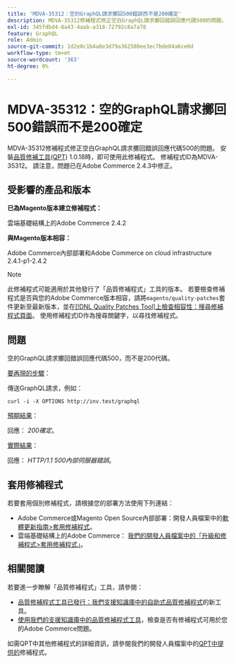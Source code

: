 ```yaml
---
title: 'MDVA-35312：空的GraphQL請求擲回500錯誤而不是200確定'
description: MDVA-35312修補程式修正空白GraphQL請求擲回錯誤回應代碼500的問題。 安裝[Quality Patches Tool (QPT)](/help/announcements/adobe-commerce-announcements/magento-quality-patches-released-new-tool-to-self-serve-quality-patches.md) 1.0.18後，即可使用此修補程式。 修補程式ID為MDVA-35312。 請注意，問題已在Adobe Commerce 2.4.3中修正。
exl-id: 345fdbd4-8a43-4aab-a318-72792c8a7a78
feature: GraphQL
role: Admin
source-git-commit: 1d2e0c1b4a8e3d79a362500ee3ec7bde84a6ce0d
workflow-type: tm+mt
source-wordcount: '363'
ht-degree: 0%

---
```


# MDVA-35312：空的GraphQL請求擲回500錯誤而不是200確定

MDVA-35312修補程式修正空白GraphQL請求擲回錯誤回應代碼500的問題。 安裝[品質修補工具(QPT)](/help/announcements/adobe-commerce-announcements/magento-quality-patches-released-new-tool-to-self-serve-quality-patches.md) 1.0.18時，即可使用此修補程式。 修補程式ID為MDVA-35312。 請注意，問題已在Adobe Commerce 2.4.3中修正。

## 受影響的產品和版本

**已為Magento版本建立修補程式：**

雲端基礎結構上的Adobe Commerce 2.4.2

**與Magento版本相容：**

Adobe Commerce內部部署和Adobe Commerce on cloud infrastructure 2.4.1-p1-2.4.2

>[!NOTE]
>
>此修補程式可能適用於其他發行了「品質修補程式」工具的版本。 若要檢查修補程式是否與您的Adobe Commerce版本相容，請將`magento/quality-patches`套件更新至最新版本，並在[[!DNL Quality Patches Tool]上檢查相容性：搜尋修補程式頁面](https://devdocs.magento.com/quality-patches/tool.html#patch-grid)。 使用修補程式ID作為搜尋關鍵字，以尋找修補程式。

## 問題

空的GraphQL請求擲回錯誤回應代碼500，而不是200代碼。

<u>要再現的步驟</u>：

傳送GraphQL請求，例如：

```curl
curl -i -X OPTIONS http://inv.test/graphql
```

<u>預期結果</u>：

回應： *200確定*。

<u>實際結果</u>：

回應： *HTTP/1.1 500內部伺服器錯誤*。

## 套用修補程式

若要套用個別修補程式，請根據您的部署方法使用下列連結：

* Adobe Commerce或Magento Open Source內部部署：開發人員檔案中的[軟體更新指南>套用修補程式](https://devdocs.magento.com/guides/v2.4/comp-mgr/patching/mqp.html)。
* 雲端基礎結構上的Adobe Commerce： [我們的開發人員檔案中的「升級和修補程式>套用修補程式」](https://devdocs.magento.com/cloud/project/project-patch.html)。

## 相關閱讀

若要進一步瞭解「品質修補程式」工具，請參閱：

* [品質修補程式工具已發行：我們支援知識庫中的自助式品質修補程式](/help/announcements/adobe-commerce-announcements/magento-quality-patches-released-new-tool-to-self-serve-quality-patches.md)的新工具。
* [使用我們的支援知識庫中的品質修補程式工具](/help/support-tools/patches-available-in-qpt-tool/check-patch-for-magento-issue-with-magento-quality-patches.md)，檢查是否有修補程式可用於您的Adobe Commerce問題。

如需QPT中其他修補程式的詳細資訊，請參閱我們的開發人員檔案中的[QPT中提供的](https://devdocs.magento.com/quality-patches/tool.html#patch-grid)修補程式。
